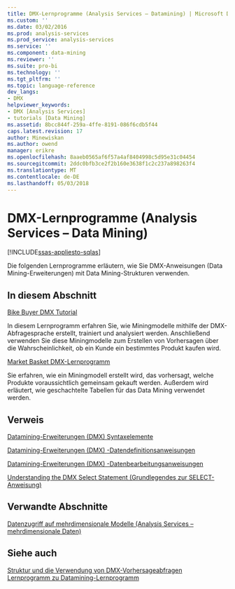 ```yaml
---
title: DMX-Lernprogramme (Analysis Services – Datamining) | Microsoft Docs
ms.custom: ''
ms.date: 03/02/2016
ms.prod: analysis-services
ms.prod_service: analysis-services
ms.service: ''
ms.component: data-mining
ms.reviewer: ''
ms.suite: pro-bi
ms.technology: ''
ms.tgt_pltfrm: ''
ms.topic: language-reference
dev_langs:
- DMX
helpviewer_keywords:
- DMX [Analysis Services]
- tutorials [Data Mining]
ms.assetid: 8bcc844f-259a-4ffe-8191-086f6cdb5f44
caps.latest.revision: 17
author: Minewiskan
ms.author: owend
manager: erikre
ms.openlocfilehash: 8aaeb0565af6f57a4af8404998c5d95e31c04454
ms.sourcegitcommit: 2ddc0bfb3ce2f2b160e3638f1c2c237a898263f4
ms.translationtype: MT
ms.contentlocale: de-DE
ms.lasthandoff: 05/03/2018
---
```

# <a name="dmx-tutorials-analysis-services---data-mining"></a>DMX-Lernprogramme (Analysis Services – Data Mining)
[!INCLUDE[ssas-appliesto-sqlas](../includes/ssas-appliesto-sqlas.md)]

  Die folgenden Lernprogramme erläutern, wie Sie DMX-Anweisungen (Data Mining-Erweiterungen) mit Data Mining-Strukturen verwenden.  
  
## <a name="in-this-section"></a>In diesem Abschnitt  
 [Bike Buyer DMX Tutorial](http://msdn.microsoft.com/library/4b634cc1-86dc-42ec-9804-a19292fe8448)  
  
 In diesem Lernprogramm erfahren Sie, wie Miningmodelle mithilfe der DMX-Abfragesprache erstellt, trainiert und analysiert werden. Anschließend verwenden Sie diese Miningmodelle zum Erstellen von Vorhersagen über die Wahrscheinlichkeit, ob ein Kunde ein bestimmtes Produkt kaufen wird.  
  
 [Market Basket DMX-Lernprogramm](http://msdn.microsoft.com/library/6e262a1d-c89e-4033-8368-46cf25168ef5)  
  
 Sie erfahren, wie ein Miningmodell erstellt wird, das vorhersagt, welche Produkte voraussichtlich gemeinsam gekauft werden. Außerdem wird erläutert, wie geschachtelte Tabellen für das Data Mining verwendet werden.  
  
## <a name="reference"></a>Verweis  
 [Datamining-Erweiterungen &#40;DMX&#41; Syntaxelemente](../dmx/data-mining-extensions-dmx-syntax-elements.md)  
  
 [Datamining-Erweiterungen &#40;DMX&#41; -Datendefinitionsanweisungen](../dmx/dmx-statements-data-definition.md)  
  
 [Datamining-Erweiterungen &#40;DMX&#41; -Datenbearbeitungsanweisungen](../dmx/dmx-statements-data-manipulation.md)  
  
 [Understanding the DMX Select Statement (Grundlegendes zur SELECT-Anweisung)](../dmx/understanding-the-dmx-select-statement.md)  
  
## <a name="related-sections"></a>Verwandte Abschnitte  
 [Datenzugriff auf mehrdimensionale Modelle &#40;Analysis Services – mehrdimensionale Daten&#41;](../analysis-services/multidimensional-models/mdx/multidimensional-model-data-access-analysis-services-multidimensional-data.md)  
  
## <a name="see-also"></a>Siehe auch  
 [Struktur und die Verwendung von DMX-Vorhersageabfragen](../dmx/structure-and-usage-of-dmx-prediction-queries.md)   
 [Lernprogramm zu Datamining-Lernprogramm](http://msdn.microsoft.com/library/6602edb6-d160-43fb-83c8-9df5dddfeb9c)  
  
  
